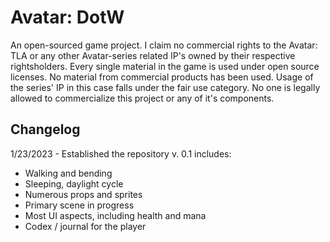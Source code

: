 # Avatar: DotW

An open-sourced game project. I claim no commercial rights to the Avatar: TLA or any other Avatar-series related IP's owned by their respective rightsholders. Every single material in the game is used under open source licenses. No material from commercial products has been used. Usage of the series' IP in this case falls under the fair use category. No one is legally allowed to commercialize this project or any of it's components.

## Changelog

1/23/2023 - Established the repository
v. 0.1 includes:
- Walking and bending
- Sleeping, daylight cycle
- Numerous props and sprites
- Primary scene in progress
- Most UI aspects, including health and mana
- Codex / journal for the player
